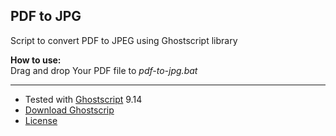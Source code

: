 ## PDF to JPG

Script to convert PDF to JPEG using Ghostscript library


**How to use:**   
Drag and drop Your PDF file to _pdf-to-jpg.bat_

---



* Tested with [Ghostscript](https://ghostscript.com) 9.14 
* [Download Ghostscrip](https://ghostscript.com/releases/)
* [License](https://ghostscript.com/releases/gsdnld.html)
